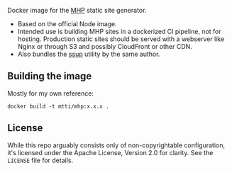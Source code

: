Docker image for the [MHP](https://github.com/mtti/mhp) static site generator.

* Based on the official Node image.
* Intended use is building MHP sites in a dockerized CI pipeline, not for hosting. Production static sites should be served with a webserver like Nginx or through S3 and possibly CloudFront or other CDN.
* Also bundles the [ssup](https://github.com/mtti/ssup) utility by the same author.

## Building the image

Mostly for my own reference:

```
docker build -t mtti/mhp:x.x.x .
```

## License

While this repo arguably consists only of non-copyrightable configuration, it's licensed under the Apache License, Version 2.0 for clarity. See the `LICENSE` file for details.

